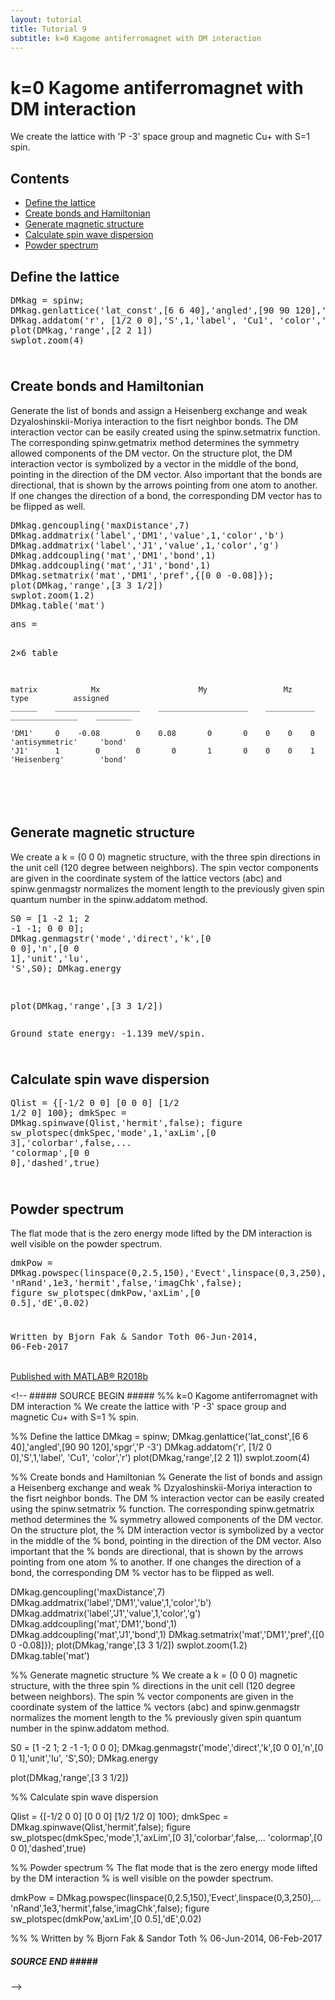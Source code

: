 ```yaml
---
layout: tutorial
title: Tutorial 9
subtitle: k=0 Kagome antiferromagnet with DM interaction
---
```


<div class="content"><h1>k=0 Kagome antiferromagnet with DM interaction</h1><!--introduction--><p>We create the lattice with 'P -3' space group and magnetic Cu+ with S=1 spin.</p><!--/introduction--><h2>Contents</h2><div><ul><li><a href="#1">Define the lattice</a></li><li><a href="#2">Create bonds and Hamiltonian</a></li><li><a href="#3">Generate magnetic structure</a></li><li><a href="#4">Calculate spin wave dispersion</a></li><li><a href="#5">Powder spectrum</a></li></ul></div><h2 id="1">Define the lattice</h2><pre class="codeinput">DMkag = spinw;
DMkag.genlattice(<span class="string">'lat_const'</span>,[6 6 40],<span class="string">'angled'</span>,[90 90 120],<span class="string">'spgr'</span>,<span class="string">'P -3'</span>)
DMkag.addatom(<span class="string">'r'</span>, [1/2 0 0],<span class="string">'S'</span>,1,<span class="string">'label'</span>, <span class="string">'Cu1'</span>, <span class="string">'color'</span>,<span class="string">'r'</span>)
plot(DMkag,<span class="string">'range'</span>,[2 2 1])
swplot.zoom(4)
</pre> <img vspace="5" hspace="5" src="/tutorial9_02.png" alt=""> <h2 id="2">Create bonds and Hamiltonian</h2><p>Generate the list of bonds and assign a Heisenberg exchange and weak Dzyaloshinskii-Moriya interaction to the fisrt neighbor bonds. The DM interaction vector can be easily created using the spinw.setmatrix function. The corresponding spinw.getmatrix method determines the symmetry allowed components of the DM vector. On the structure plot, the DM interaction vector is symbolized by a vector in the middle of the bond, pointing in the direction of the DM vector. Also important that the bonds are directional, that is shown by the arrows pointing from one atom to another. If one changes the direction of a bond, the corresponding DM vector has to be flipped as well.</p><pre class="codeinput">DMkag.gencoupling(<span class="string">'maxDistance'</span>,7)
DMkag.addmatrix(<span class="string">'label'</span>,<span class="string">'DM1'</span>,<span class="string">'value'</span>,1,<span class="string">'color'</span>,<span class="string">'b'</span>)
DMkag.addmatrix(<span class="string">'label'</span>,<span class="string">'J1'</span>,<span class="string">'value'</span>,1,<span class="string">'color'</span>,<span class="string">'g'</span>)
DMkag.addcoupling(<span class="string">'mat'</span>,<span class="string">'DM1'</span>,<span class="string">'bond'</span>,1)
DMkag.addcoupling(<span class="string">'mat'</span>,<span class="string">'J1'</span>,<span class="string">'bond'</span>,1)
DMkag.setmatrix(<span class="string">'mat'</span>,<span class="string">'DM1'</span>,<span class="string">'pref'</span>,{[0 0 -0.08]});
plot(DMkag,<span class="string">'range'</span>,[3 3 1/2])
swplot.zoom(1.2)
DMkag.table(<span class="string">'mat'</span>)
</pre><pre class="codeoutput">
ans =

  2&times;6 table

    matrix            Mx                      My                 Mz              type          assigned
    ______    ___________________    ____________________    ___________    _______________    ________

    'DM1'     0    -0.08        0    0.08       0       0    0    0    0    'antisymmetric'     'bond' 
    'J1'      1        0        0       0       1       0    0    0    1    'Heisenberg'        'bond' 

</pre><img vspace="5" hspace="5" src="/tutorial9_03.png" alt=""> <h2 id="3">Generate magnetic structure</h2><p>We create a k = (0 0 0) magnetic structure, with the three spin directions in the unit cell (120 degree between neighbors). The spin vector components are given in the coordinate system of the lattice vectors (abc) and spinw.genmagstr normalizes the moment length to the previously given spin quantum number in the spinw.addatom method.</p><pre class="codeinput">S0 = [1 -2 1; 2 -1 -1; 0 0 0];
DMkag.genmagstr(<span class="string">'mode'</span>,<span class="string">'direct'</span>,<span class="string">'k'</span>,[0 0 0],<span class="string">'n'</span>,[0 0 1],<span class="string">'unit'</span>,<span class="string">'lu'</span>, <span class="string">'S'</span>,S0);
DMkag.energy

plot(DMkag,<span class="string">'range'</span>,[3 3 1/2])
</pre><pre class="codeoutput">Ground state energy: -1.139 meV/spin.
</pre><img vspace="5" hspace="5" src="/tutorial9_04.png" alt=""> <h2 id="4">Calculate spin wave dispersion</h2><pre class="codeinput">Qlist = {[-1/2 0 0] [0 0 0] [1/2 1/2 0] 100};
dmkSpec = DMkag.spinwave(Qlist,<span class="string">'hermit'</span>,false);
figure
sw_plotspec(dmkSpec,<span class="string">'mode'</span>,1,<span class="string">'axLim'</span>,[0 3],<span class="string">'colorbar'</span>,false,<span class="keyword">...</span>
    <span class="string">'colormap'</span>,[0 0 0],<span class="string">'dashed'</span>,true)
</pre><img vspace="5" hspace="5" src="/tutorial9_05.png" alt=""> <h2 id="5">Powder spectrum</h2><p>The flat mode that is the zero energy mode lifted by the DM interaction is well visible on the powder spectrum.</p><pre class="codeinput">dmkPow = DMkag.powspec(linspace(0,2.5,150),<span class="string">'Evect'</span>,linspace(0,3,250),<span class="keyword">...</span>
    <span class="string">'nRand'</span>,1e3,<span class="string">'hermit'</span>,false,<span class="string">'imagChk'</span>,false);
figure
sw_plotspec(dmkPow,<span class="string">'axLim'</span>,[0 0.5],<span class="string">'dE'</span>,0.02)
</pre><img vspace="5" hspace="5" src="/tutorial9_06.png" alt=""> <pre>Written by
Bjorn Fak &amp; Sandor Toth
06-Jun-2014, 06-Feb-2017</pre><p class="footer"><br><a href="https://www.mathworks.com/products/matlab/">Published with MATLAB&reg; R2018b</a><br></p></div><!--
<literal>##### SOURCE BEGIN #####
%% k=0 Kagome antiferromagnet with DM interaction
% We create the lattice with 'P -3' space group and magnetic Cu+ with S=1
% spin.

%% Define the lattice
DMkag = spinw;
DMkag.genlattice('lat_const',[6 6 40],'angled',[90 90 120],'spgr','P -3')
DMkag.addatom('r', [1/2 0 0],'S',1,'label', 'Cu1', 'color','r')
plot(DMkag,'range',[2 2 1])
swplot.zoom(4)

%% Create bonds and Hamiltonian
% Generate the list of bonds and assign a Heisenberg exchange and weak
% Dzyaloshinskii-Moriya interaction to the fisrt neighbor bonds. The DM
% interaction vector can be easily created using the spinw.setmatrix
% function. The corresponding spinw.getmatrix method determines the
% symmetry allowed components of the DM vector. On the structure plot, the
% DM interaction vector is symbolized by a vector in the middle of the
% bond, pointing in the direction of the DM vector. Also important that the
% bonds are directional, that is shown by the arrows pointing from one atom
% to another. If one changes the direction of a bond, the corresponding DM
% vector has to be flipped as well.

DMkag.gencoupling('maxDistance',7)
DMkag.addmatrix('label','DM1','value',1,'color','b')
DMkag.addmatrix('label','J1','value',1,'color','g')
DMkag.addcoupling('mat','DM1','bond',1)
DMkag.addcoupling('mat','J1','bond',1)
DMkag.setmatrix('mat','DM1','pref',{[0 0 -0.08]});
plot(DMkag,'range',[3 3 1/2])
swplot.zoom(1.2)
DMkag.table('mat')

%% Generate magnetic structure
% We create a k = (0 0 0) magnetic structure, with the three spin
% directions in the unit cell (120 degree between neighbors). The spin
% vector components are given in the coordinate system of the lattice
% vectors (abc) and spinw.genmagstr normalizes the moment length to the
% previously given spin quantum number in the spinw.addatom method.

S0 = [1 -2 1; 2 -1 -1; 0 0 0];
DMkag.genmagstr('mode','direct','k',[0 0 0],'n',[0 0 1],'unit','lu', 'S',S0); 
DMkag.energy

plot(DMkag,'range',[3 3 1/2])

%% Calculate spin wave dispersion

Qlist = {[-1/2 0 0] [0 0 0] [1/2 1/2 0] 100};
dmkSpec = DMkag.spinwave(Qlist,'hermit',false);
figure
sw_plotspec(dmkSpec,'mode',1,'axLim',[0 3],'colorbar',false,...
    'colormap',[0 0 0],'dashed',true)


%% Powder spectrum
% The flat mode that is the zero energy mode lifted by the DM interaction
% is well visible on the powder spectrum.

dmkPow = DMkag.powspec(linspace(0,2.5,150),'Evect',linspace(0,3,250),...
    'nRand',1e3,'hermit',false,'imagChk',false);
figure
sw_plotspec(dmkPow,'axLim',[0 0.5],'dE',0.02)

%%
%  Written by
%  Bjorn Fak & Sandor Toth
%  06-Jun-2014, 06-Feb-2017
##### SOURCE END #####</literal>
-->

